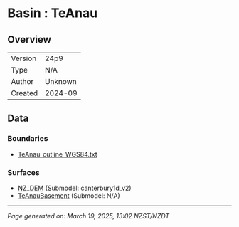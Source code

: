 # Basin : TeAnau

## Overview
|         |                     |
|---------|---------------------|
| Version | 24p9           |
| Type    | N/A        |
| Author  | Unknown            |
| Created | 2024-09           |


## Data
### Boundaries
- [TeAnau_outline_WGS84.txt](https://github.com/ucgmsim/Velocity-Model/tree/main/Data/STUDENTS_BASINS/TeAnau_outline_WGS84.txt)

### Surfaces
- [NZ_DEM](https://github.com/ucgmsim/Velocity-Model/tree/main/Data/DEM/NZ_DEM_HD.in) (Submodel: canterbury1d_v2)
- [TeAnauBasement](https://github.com/ucgmsim/Velocity-Model/tree/main/Data/STUDENTS_BASINS/TeAnau_surface_WGS84.txt) (Submodel: N/A)

---
*Page generated on: March 19, 2025, 13:02 NZST/NZDT*
